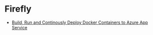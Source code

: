 # Firefly

- [Build, Run and Continously Deploy Docker Containers to Azure App Service](azure-docker-web-app.md)
